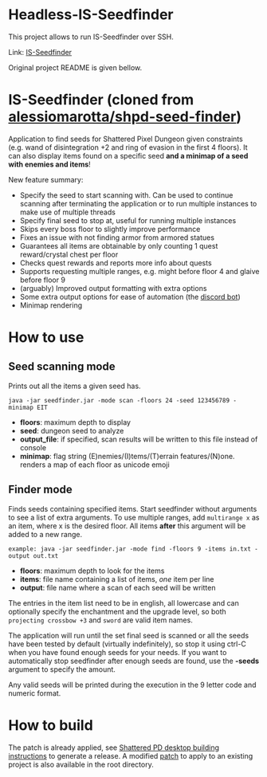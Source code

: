 # Headless-IS-Seedfinder 
This project allows to run IS-Seedfinder over SSH.

Link: [IS-Seedfinder](https://github.com/ifritdiezel/is-seedfinder)

Original project README is given bellow.

# IS-Seedfinder (cloned from [alessiomarotta/shpd-seed-finder](https://github.com/alessiomarotta/shpd-seed-finder))

Application to find seeds for Shattered Pixel Dungeon given constraints (e.g. wand of disintegration +2 and ring of evasion in the first 4 floors).
It can also display items found on a specific seed **and a minimap of a seed with enemies and items**!

New feature summary:
- Specify the seed to start scanning with. Can be used to continue scanning after terminating the application or to run multiple instances to make use of multiple threads
- Specify final seed to stop at, useful for running multiple instances
- Skips every boss floor to slightly improve performance
- Fixes an issue with not finding armor from armored statues
- Guarantees all items are obtainable by only counting 1 quest reward/crystal chest per floor
- Checks quest rewards and reports more info about quests
- Supports requesting multiple ranges, e.g. might before floor 4 and glaive before floor 9
- (arguably) Improved output formatting with extra options
- Some extra output options for ease of automation (the [discord bot](https://github.com/ifritdiezel/is-seedfinder-bot))
- Minimap rendering

# How to use

## Seed scanning mode

Prints out all the items a given seed has.

```
java -jar seedfinder.jar -mode scan -floors 24 -seed 123456789 -minimap EIT
```

- **floors**: maximum depth to display
- **seed**: dungeon seed to analyze
- **output_file**: if specified, scan results will be written to this file instead of console
- **minimap**: flag string (E)nemies/(I)tems/(T)errain features/(N)one. renders a map of each floor as unicode emoji

## Finder mode

Finds seeds containing specified items. Start seedfinder without arguments to see a list of extra arguments.
To use multiple ranges, add `multirange x` as an item, where x is the desired floor. All items **after** this argument will be added to a new range. 

```
example: java -jar seedfinder.jar -mode find -floors 9 -items in.txt -output out.txt 
```

- **floors**: maximum depth to look for the items
- **items**: file name containing a list of items, *one* item per line
- **output**: file name where a scan of each seed will be written

The entries in the item list need to be in english, all lowercase and can optionally specify the enchantment and the upgrade level, so both `projecting crossbow +3` and `sword` are valid item names.

The application will run until the set final seed is scanned or all the seeds have been tested by default (virtually indefinitely), so stop it using ctrl-C when you have found enough seeds for your needs.
If you want to automatically stop seedfinder after enough seeds are found, use the **-seeds** argument to specify the amount.

Any valid seeds will be printed during the execution in the 9 letter code and numeric format.

# How to build
The patch is already applied, see [Shattered PD desktop building instructions](https://github.com/00-Evan/shattered-pixel-dungeon/blob/master/docs/getting-started-desktop.md) to generate a release. 
A modified [patch](https://github.com/ifritdiezel/is-seedfinder/blob/master/is-seedfinder.patch) to apply to an existing project is also available in the root directory.
